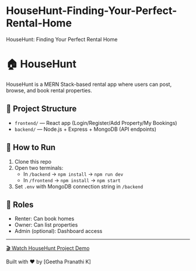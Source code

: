 # HouseHunt-Finding-Your-Perfect-Rental-Home
HouseHunt: Finding Your Perfect Rental Home
# 🏠 HouseHunt

HouseHunt is a MERN Stack-based rental app where users can post, browse, and book rental properties.

## 📁 Project Structure

- `frontend/` — React app (Login/Register/Add Property/My Bookings)
- `backend/` — Node.js + Express + MongoDB (API endpoints)

## 🚀 How to Run

1. Clone this repo
2. Open two terminals:
   - In `/backend` → `npm install` → `npm run dev`
   - In `/frontend` → `npm install` → `npm start`
3. Set `.env` with MongoDB connection string in `/backend`

## 👤 Roles
- Renter: Can book homes
- Owner: Can list properties
- Admin (optional): Dashboard access

---
[🎬 Watch HouseHunt Project Demo](https://github.com/GeethaPranathi/HouseHunt-Finding-Your-Perfect-Rental-Home/blob/main/Video%20Demo/househunt.mp4?raw=true)



Built with ❤️ by [Geetha Pranathi K]
